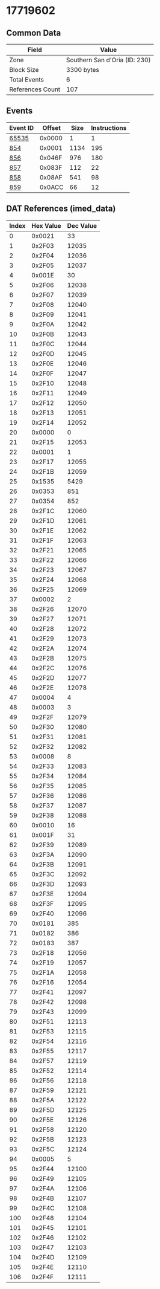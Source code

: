 # 17719602

## Common Data

| Field            | Value                         |
|------------------|-------------------------------|
| Zone             | Southern San d'Oria (ID: 230) |
| Block Size       | 3300 bytes                    |
| Total Events     | 6                             |
| References Count | 107                           |

## Events

| Event ID            | Offset   |   Size |   Instructions |
|---------------------|----------|--------|----------------|
| [65535](./65535.md) | 0x0000   |      1 |              1 |
| [854](./854.md)     | 0x0001   |   1134 |            195 |
| [856](./856.md)     | 0x046F   |    976 |            180 |
| [857](./857.md)     | 0x083F   |    112 |             22 |
| [858](./858.md)     | 0x08AF   |    541 |             98 |
| [859](./859.md)     | 0x0ACC   |     66 |             12 |

## DAT References (imed_data)

|   Index | Hex Value   |   Dec Value |
|---------|-------------|-------------|
|       0 | 0x0021      |          33 |
|       1 | 0x2F03      |       12035 |
|       2 | 0x2F04      |       12036 |
|       3 | 0x2F05      |       12037 |
|       4 | 0x001E      |          30 |
|       5 | 0x2F06      |       12038 |
|       6 | 0x2F07      |       12039 |
|       7 | 0x2F08      |       12040 |
|       8 | 0x2F09      |       12041 |
|       9 | 0x2F0A      |       12042 |
|      10 | 0x2F0B      |       12043 |
|      11 | 0x2F0C      |       12044 |
|      12 | 0x2F0D      |       12045 |
|      13 | 0x2F0E      |       12046 |
|      14 | 0x2F0F      |       12047 |
|      15 | 0x2F10      |       12048 |
|      16 | 0x2F11      |       12049 |
|      17 | 0x2F12      |       12050 |
|      18 | 0x2F13      |       12051 |
|      19 | 0x2F14      |       12052 |
|      20 | 0x0000      |           0 |
|      21 | 0x2F15      |       12053 |
|      22 | 0x0001      |           1 |
|      23 | 0x2F17      |       12055 |
|      24 | 0x2F1B      |       12059 |
|      25 | 0x1535      |        5429 |
|      26 | 0x0353      |         851 |
|      27 | 0x0354      |         852 |
|      28 | 0x2F1C      |       12060 |
|      29 | 0x2F1D      |       12061 |
|      30 | 0x2F1E      |       12062 |
|      31 | 0x2F1F      |       12063 |
|      32 | 0x2F21      |       12065 |
|      33 | 0x2F22      |       12066 |
|      34 | 0x2F23      |       12067 |
|      35 | 0x2F24      |       12068 |
|      36 | 0x2F25      |       12069 |
|      37 | 0x0002      |           2 |
|      38 | 0x2F26      |       12070 |
|      39 | 0x2F27      |       12071 |
|      40 | 0x2F28      |       12072 |
|      41 | 0x2F29      |       12073 |
|      42 | 0x2F2A      |       12074 |
|      43 | 0x2F2B      |       12075 |
|      44 | 0x2F2C      |       12076 |
|      45 | 0x2F2D      |       12077 |
|      46 | 0x2F2E      |       12078 |
|      47 | 0x0004      |           4 |
|      48 | 0x0003      |           3 |
|      49 | 0x2F2F      |       12079 |
|      50 | 0x2F30      |       12080 |
|      51 | 0x2F31      |       12081 |
|      52 | 0x2F32      |       12082 |
|      53 | 0x0008      |           8 |
|      54 | 0x2F33      |       12083 |
|      55 | 0x2F34      |       12084 |
|      56 | 0x2F35      |       12085 |
|      57 | 0x2F36      |       12086 |
|      58 | 0x2F37      |       12087 |
|      59 | 0x2F38      |       12088 |
|      60 | 0x0010      |          16 |
|      61 | 0x001F      |          31 |
|      62 | 0x2F39      |       12089 |
|      63 | 0x2F3A      |       12090 |
|      64 | 0x2F3B      |       12091 |
|      65 | 0x2F3C      |       12092 |
|      66 | 0x2F3D      |       12093 |
|      67 | 0x2F3E      |       12094 |
|      68 | 0x2F3F      |       12095 |
|      69 | 0x2F40      |       12096 |
|      70 | 0x0181      |         385 |
|      71 | 0x0182      |         386 |
|      72 | 0x0183      |         387 |
|      73 | 0x2F18      |       12056 |
|      74 | 0x2F19      |       12057 |
|      75 | 0x2F1A      |       12058 |
|      76 | 0x2F16      |       12054 |
|      77 | 0x2F41      |       12097 |
|      78 | 0x2F42      |       12098 |
|      79 | 0x2F43      |       12099 |
|      80 | 0x2F51      |       12113 |
|      81 | 0x2F53      |       12115 |
|      82 | 0x2F54      |       12116 |
|      83 | 0x2F55      |       12117 |
|      84 | 0x2F57      |       12119 |
|      85 | 0x2F52      |       12114 |
|      86 | 0x2F56      |       12118 |
|      87 | 0x2F59      |       12121 |
|      88 | 0x2F5A      |       12122 |
|      89 | 0x2F5D      |       12125 |
|      90 | 0x2F5E      |       12126 |
|      91 | 0x2F58      |       12120 |
|      92 | 0x2F5B      |       12123 |
|      93 | 0x2F5C      |       12124 |
|      94 | 0x0005      |           5 |
|      95 | 0x2F44      |       12100 |
|      96 | 0x2F49      |       12105 |
|      97 | 0x2F4A      |       12106 |
|      98 | 0x2F4B      |       12107 |
|      99 | 0x2F4C      |       12108 |
|     100 | 0x2F48      |       12104 |
|     101 | 0x2F45      |       12101 |
|     102 | 0x2F46      |       12102 |
|     103 | 0x2F47      |       12103 |
|     104 | 0x2F4D      |       12109 |
|     105 | 0x2F4E      |       12110 |
|     106 | 0x2F4F      |       12111 |
